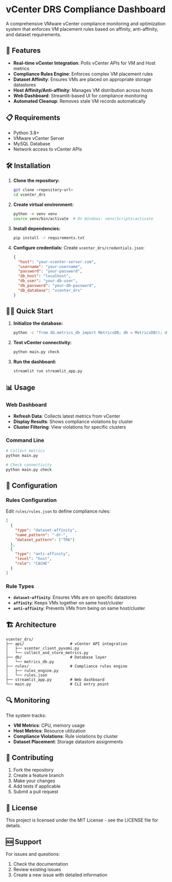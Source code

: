# vCenter DRS Compliance Dashboard

A comprehensive VMware vCenter compliance monitoring and optimization system that enforces VM placement rules based on affinity, anti-affinity, and dataset requirements.

## 🚀 Features

- **Real-time vCenter Integration**: Polls vCenter APIs for VM and Host metrics
- **Compliance Rules Engine**: Enforces complex VM placement rules
- **Dataset Affinity**: Ensures VMs are placed on appropriate storage datastores
- **Host Affinity/Anti-affinity**: Manages VM distribution across hosts
- **Web Dashboard**: Streamlit-based UI for compliance monitoring
- **Automated Cleanup**: Removes stale VM records automatically

## 📋 Requirements

- Python 3.8+
- VMware vCenter Server
- MySQL Database
- Network access to vCenter APIs

## 🛠️ Installation

1. **Clone the repository:**
   ```bash
   git clone <repository-url>
   cd vcenter_drs
   ```

2. **Create virtual environment:**
   ```bash
   python -m venv venv
   source venv/bin/activate  # On Windows: venv\Scripts\activate
   ```

3. **Install dependencies:**
   ```bash
   pip install -r requirements.txt
   ```

4. **Configure credentials:**
   Create `vcenter_drs/credentials.json`:
   ```json
   {
     "host": "your-vcenter-server.com",
     "username": "your-username",
     "password": "your-password",
     "db_host": "localhost",
     "db_user": "your-db-user",
     "db_password": "your-db-password",
     "db_database": "vcenter_drs"
   }
   ```

## 🏃‍♂️ Quick Start

1. **Initialize the database:**
   ```bash
   python -c "from db.metrics_db import MetricsDB; db = MetricsDB(); db.connect(); db.init_schema(); db.close()"
   ```

2. **Test vCenter connectivity:**
   ```bash
   python main.py check
   ```

3. **Run the dashboard:**
   ```bash
   streamlit run streamlit_app.py
   ```

## 📊 Usage

### Web Dashboard
- **Refresh Data**: Collects latest metrics from vCenter
- **Display Results**: Shows compliance violations by cluster
- **Cluster Filtering**: View violations for specific clusters

### Command Line
```bash
# Collect metrics
python main.py

# Check connectivity
python main.py check
```

## 🔧 Configuration

### Rules Configuration
Edit `rules/rules.json` to define compliance rules:

```json
[
  {
    "type": "dataset-affinity",
    "name_pattern": "-dr-",
    "dataset_pattern": ["TRA"]
  },
  {
    "type": "anti-affinity",
    "level": "host",
    "role": "CACHE"
  }
]
```

### Rule Types
- **`dataset-affinity`**: Ensures VMs are on specific datastores
- **`affinity`**: Keeps VMs together on same host/cluster
- **`anti-affinity`**: Prevents VMs from being on same host/cluster

## 🏗️ Architecture

```
vcenter_drs/
├── api/                    # vCenter API integration
│   ├── vcenter_client_pyvomi.py
│   └── collect_and_store_metrics.py
├── db/                     # Database layer
│   └── metrics_db.py
├── rules/                  # Compliance rules engine
│   ├── rules_engine.py
│   └── rules.json
├── streamlit_app.py        # Web dashboard
└── main.py                 # CLI entry point
```

## 🔍 Monitoring

The system tracks:
- **VM Metrics**: CPU, memory usage
- **Host Metrics**: Resource utilization
- **Compliance Violations**: Rule violations by cluster
- **Dataset Placement**: Storage datastore assignments

## 🤝 Contributing

1. Fork the repository
2. Create a feature branch
3. Make your changes
4. Add tests if applicable
5. Submit a pull request

## 📝 License

This project is licensed under the MIT License - see the LICENSE file for details.

## 🆘 Support

For issues and questions:
1. Check the documentation
2. Review existing issues
3. Create a new issue with detailed information
